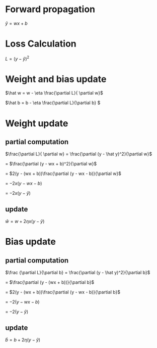 # Forward propagation
$\hat y = wx + b$

# Loss Calculation
$L = (y - \hat y)^2$

# Weight and bias update
$\hat w = w - \eta \frac{\partial L}{ \partial w}$

$\hat b = b - \eta \frac{\partial L}{\partial b} $

# Weight update

## partial computation
$\frac{\partial L}{ \partial w} = \frac{\partial (y - \hat y)^2}{\partial w}$

= $\frac{\partial (y - wx + b)^2}{\partial w}$

= $2(y - (wx + b))\frac{\partial (y - wx - b)}{\partial w}$

= $-2x(y - wx - b)$

= $-2x(y - \hat y)$

## update
$\hat w = w + 2\eta x (y - \hat y)$

# Bias update

## partial computation
$\frac {\partial L}{\partial b} = \frac{\partial (y - \hat y)^2}{\partial b}$

= $\frac{\partial (y - (wx + b))}{\partial b}$

= $2(y - (wx + b))\frac{\partial (y - wx - b)}{\partial b}$

= $-2(y - wx - b)$

= $-2(y - \hat y)$

## update
$\hat b = b + 2\eta (y - \hat y)$
